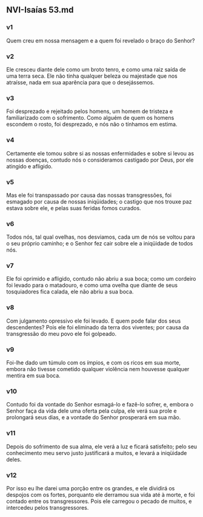 ## NVI-Isaías 53.md
### v1
 Quem creu em nossa mensagem e a quem foi revelado o braço do Senhor?
### v2
 Ele cresceu diante dele como um broto tenro, e como uma raiz saída de uma terra seca. Ele não tinha qualquer beleza ou majestade que nos atraísse, nada em sua aparência para que o desejássemos.
### v3
 Foi desprezado e rejeitado pelos homens, um homem de tristeza e familiarizado com o sofrimento. Como alguém de quem os homens escondem o rosto, foi desprezado, e nós não o tínhamos em estima.
### v4
 Certamente ele tomou sobre si as nossas enfermidades e sobre si levou as nossas doenças, contudo nós o consideramos castigado por Deus, por ele atingido e afligido.
### v5
 Mas ele foi transpassado por causa das nossas transgressões, foi esmagado por causa de nossas iniqüidades; o castigo que nos trouxe paz estava sobre ele, e pelas suas feridas fomos curados.
### v6
 Todos nós, tal qual ovelhas, nos desviamos, cada um de nós se voltou para o seu próprio caminho; e o Senhor fez cair sobre ele a iniqüidade de todos nós.
### v7
 Ele foi oprimido e afligido, contudo não abriu a sua boca; como um cordeiro foi levado para o matadouro, e como uma ovelha que diante de seus tosquiadores fica calada, ele não abriu a sua boca.
### v8
 Com julgamento opressivo ele foi levado. E quem pode falar dos seus descendentes? Pois ele foi eliminado da terra dos viventes; por causa da transgressão do meu povo ele foi golpeado.
### v9
 Foi-lhe dado um túmulo com os ímpios, e com os ricos em sua morte, embora não tivesse cometido qualquer violência nem houvesse qualquer mentira em sua boca.  
### v10
 Contudo foi da vontade do Senhor esmagá-lo e fazê-lo sofrer, e, embora o Senhor faça da vida dele uma oferta pela culpa, ele verá sua prole e prolongará seus dias, e a vontade do Senhor prosperará em sua mão.
### v11
 Depois do sofrimento de sua alma, ele verá a luz e ficará satisfeito; pelo seu conhecimento meu servo justo justificará a muitos, e levará a iniqüidade deles.
### v12
 Por isso eu lhe darei uma porção entre os grandes, e ele dividirá os despojos com os fortes, porquanto ele derramou sua vida até à morte, e foi contado entre os transgressores. Pois ele carregou o pecado de muitos, e intercedeu pelos transgressores.
